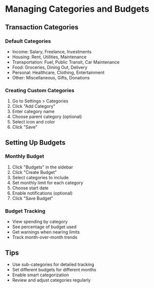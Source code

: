 # Managing Categories and Budgets

## Transaction Categories

### Default Categories
- Income: Salary, Freelance, Investments
- Housing: Rent, Utilities, Maintenance
- Transportation: Fuel, Public Transit, Car Maintenance
- Food: Groceries, Dining Out, Delivery
- Personal: Healthcare, Clothing, Entertainment
- Other: Miscellaneous, Gifts, Donations

### Creating Custom Categories
1. Go to Settings > Categories
2. Click "Add Category"
3. Enter category name
4. Choose parent category (optional)
5. Select icon and color
6. Click "Save"

## Setting Up Budgets

### Monthly Budget
1. Click "Budgets" in the sidebar
2. Click "Create Budget"
3. Select categories to include
4. Set monthly limit for each category
5. Choose start date
6. Enable notifications (optional)
7. Click "Save Budget"

### Budget Tracking
- View spending by category
- See percentage of budget used
- Get warnings when nearing limits
- Track month-over-month trends

## Tips
- Use sub-categories for detailed tracking
- Set different budgets for different months
- Enable smart categorization
- Review and adjust categories regularly 
